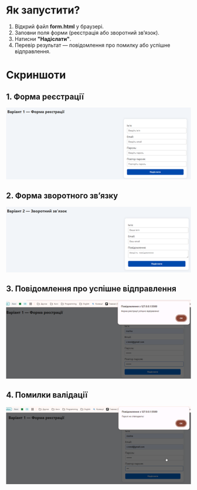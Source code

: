 # Як запустити?

1. Відкрий файл **form.html** у браузері.
2. Заповни поля форми (реєстрація або зворотний зв’язок).
3. Натисни **"Надіслати"**.
4. Перевір результат — повідомлення про помилку або успішне відправлення.

# Скриншоти

## 1. Форма реєстрації

![Форма реєстрації](/images/form1.png)

## 2. Форма зворотного зв’язку

![Форма зворотного зв’язку](/images/form2.png)

## 3. Повідомлення про успішне відправлення

![Успішне відправлення](/images/success.png)

## 4. Помилки валідації

![Помилка валідації](/images/error.png)
